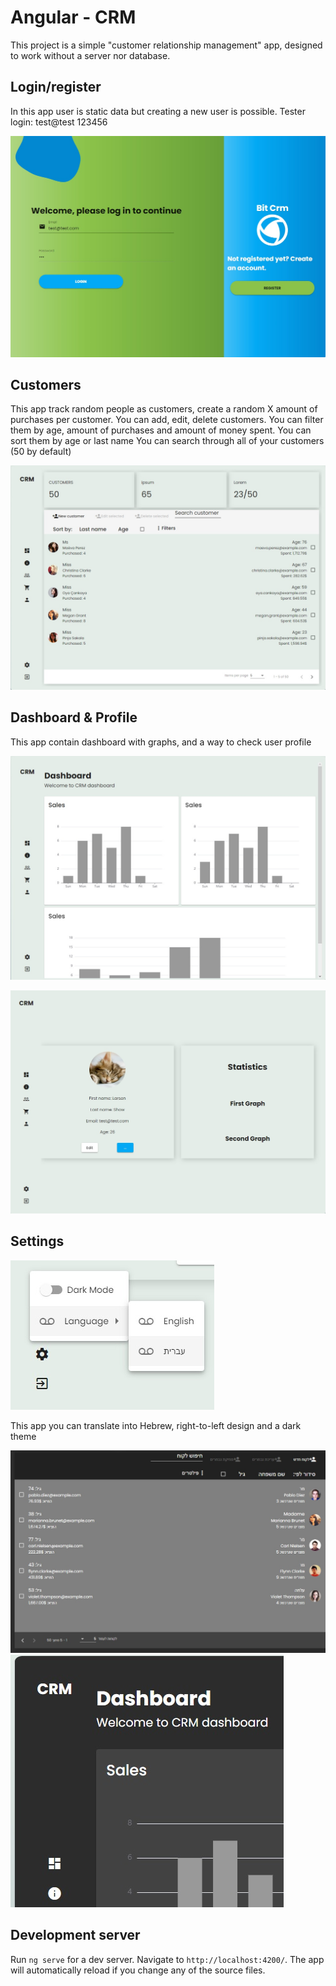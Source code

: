 # Angular - CRM

This project is a simple "customer relationship management" app, designed to work without a server nor database.

## Login/register
In this app user is static data but creating a new user is possible.
Tester login:
test@test
123456

![Screenshot1](client/screenshots/login.jpg)

## Customers
This app track random people as customers, create a random X amount of purchases per customer.
You can add, edit, delete customers.
You can filter them by age, amount of purchases and amount of money spent.
You can sort them by age or last name
You can search through all of your customers (50 by default)

![Screenshot1](client/screenshots/customers.jpg)

## Dashboard & Profile
This app contain dashboard with graphs, and a way to check user profile

![Screenshot1](client/screenshots/dashboard.jpg)

![Screenshot1](client/screenshots/profile.jpg)

## Settings
![Screenshot1](client/screenshots/settings.jpg)

This app you can translate into Hebrew, right-to-left design and a dark theme

![Screenshot1](client/screenshots/hebrew.jpg)
![Screenshot1](client/screenshots/dark-theme.jpg)

## Development server

Run `ng serve` for a dev server. Navigate to `http://localhost:4200/`. The app will automatically reload if you change any of the source files.
